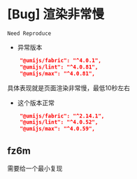 # [Bug] 渲染非常慢

`Need Reproduce`

- 异常版本

```json
    "@umijs/fabric": "^4.0.1",
    "@umijs/lint": "^4.0.81",
    "@umijs/max": "^4.0.81",
```

具体表现就是页面渲染非常慢，最低10秒左右

- 这个版本正常

```json
    "@umijs/fabric": "^2.14.1",
    "@umijs/lint": "^4.0.52",
    "@umijs/max": "^4.0.59",
```

## fz6m

需要给一个最小复现
